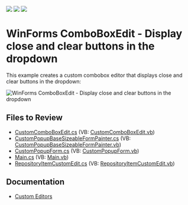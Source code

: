 <!-- default badges list -->
![](https://img.shields.io/endpoint?url=https://codecentral.devexpress.com/api/v1/VersionRange/128622516/13.1.4%2B)
[![](https://img.shields.io/badge/Open_in_DevExpress_Support_Center-FF7200?style=flat-square&logo=DevExpress&logoColor=white)](https://supportcenter.devexpress.com/ticket/details/E3087)
[![](https://img.shields.io/badge/📖_How_to_use_DevExpress_Examples-e9f6fc?style=flat-square)](https://docs.devexpress.com/GeneralInformation/403183)
<!-- default badges end -->

# WinForms ComboBoxEdit - Display close and clear buttons in the dropdown

This example creates a custom combobox editor that displays close and clear buttons in the dropdown:

![WinForms ComboBoxEdit - Display close and clear buttons in the dropdown](https://raw.githubusercontent.com/DevExpress-Examples/how-to-show-the-close-and-clear-buttons-in-a-comboboxedit-popup-window-e3087/13.1.4%2B/media/winforms-combobox-with-close-clear-buttons.png)


## Files to Review

* [CustomComboBoxEdit.cs](./CS/WindowsApplication3/CustomComboBoxEdit.cs) (VB: [CustomComboBoxEdit.vb](./VB/WindowsApplication3/CustomComboBoxEdit.vb))
* [CustomPopupBaseSizeableFormPainter.cs](./CS/WindowsApplication3/CustomPopupBaseSizeableFormPainter.cs) (VB: [CustomPopupBaseSizeableFormPainter.vb](./VB/WindowsApplication3/CustomPopupBaseSizeableFormPainter.vb))
* [CustomPopupForm.cs](./CS/WindowsApplication3/CustomPopupForm.cs) (VB: [CustomPopupForm.vb](./VB/WindowsApplication3/CustomPopupForm.vb))
* [Main.cs](./CS/WindowsApplication3/Main.cs) (VB: [Main.vb](./VB/WindowsApplication3/Main.vb))
* [RepositoryItemCustomEdit.cs](./CS/WindowsApplication3/RepositoryItemCustomEdit.cs) (VB: [RepositoryItemCustomEdit.vb](./VB/WindowsApplication3/RepositoryItemCustomEdit.vb))


## Documentation

* [Custom Editors](https://docs.devexpress.com/WindowsForms/4716/controls-and-libraries/editors-and-simple-controls/common-editor-features-and-concepts/custom-editors)
